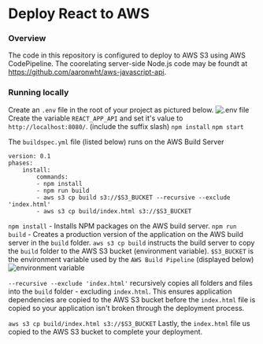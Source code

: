 # Deploy React to AWS

### Overview
The code in this repository is configured to deploy to AWS S3 using AWS CodePipeline. The coorelating server-side Node.js code may be foundt at https://github.com/aaronwht/aws-javascript-api.

### Running locally
Create an ```.env``` file in the root of your project as pictured below.
![.env file](https://www.aaronwht.com/images/s3-build/env-variables.png)
Create the variable ```REACT_APP_API``` and set it's value to ```http://localhost:8080/```. (include the suffix slash)
```npm install```
```npm start```

The ```buildspec.yml``` file (listed below) runs on the AWS Build Server
```
version: 0.1
phases:
    install:
        commands:
        - npm install
        - npm run build
        - aws s3 cp build s3://$S3_BUCKET --recursive --exclude 'index.html'
        - aws s3 cp build/index.html s3://$S3_BUCKET
```

```npm install``` - Installs NPM packages on the AWS build server.
```npm run build``` - Creates a production version of the application on the AWS build server in the ```build``` folder.
```aws s3 cp build``` instructs the build server to copy the ```build``` folder to the AWS S3 bucket (environment variable).
```$S3_BUCKET``` is the environment variable used by the ```AWS Build Pipeline``` (displayed below)
![environment variable](https://www.aaronwht.com/images/s3-build/pipeline-envs.png)

```--recursive --exclude 'index.html'``` recursively copies all folders and files into the ```build``` folder - excluding ```index.html```.
This ensures application dependencies are copied to the AWS S3 bucket before the ```index.html``` file is copied so your application isn't broken through the deployment process.

```aws s3 cp build/index.html s3://$S3_BUCKET```
Lastly, the ```index.html``` file us copied to the AWS S3 bucket to complete your deployment.
